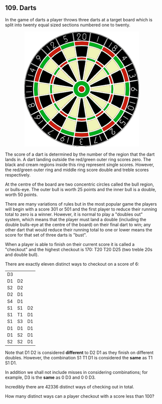## 109. Darts

In the game of darts a player throws three darts at a target board which is split into twenty equal sized sections numbered one to twenty.

<p align="center">
  <img
    src="./p109.png"
    alt="Target board of dart game"
  >
</p>

The score of a dart is determined by the number of the region that the dart lands in. A dart landing outside the red/green outer ring scores zero. The black and cream regions inside this ring represent single scores. However, the red/green outer ring and middle ring score double and treble scores respectively.

At the centre of the board are two concentric circles called the bull region, or bulls-eye. The outer bull is worth 25 points and the inner bull is a double, worth 50 points.

There are many variations of rules but in the most popular game the players will begin with a score 301 or 501 and the first player to reduce their running total to zero is a winner. However, it is normal to play a "doubles out" system, which means that the player must land a double (including the double bulls-eye at the centre of the board) on their final dart to win; any other dart that would reduce their running total to one or lower means the score for that set of three darts is "bust".

When a player is able to finish on their current score it is called a "checkout" and the highest checkout is 170: T20 T20 D25 (two treble 20s and double bull).

There are exactly eleven distinct ways to checkout on a score of 6:

<table align="center">
  <tbody>
    <tr>
      <td>D3</td>
      <td>&nbsp;</td>
      <td>&nbsp;</td>
    </tr>
    <tr>
      <td>D1</td>
      <td>D2</td>
      <td>&nbsp;</td>
    </tr>
    <tr>
      <td>S2</td>
      <td>D2</td>
      <td>&nbsp;</td>
    </tr>
    <tr>
      <td>D2</td>
      <td>D1</td>
      <td>&nbsp;</td>
    </tr>
    <tr>
      <td>S4</td>
      <td>D1</td>
      <td>&nbsp;</td>
    </tr>
    <tr>
      <td>S1</td>
      <td>S1</td>
      <td>D2</td>
    </tr>
    <tr>
      <td>S1</td>
      <td>T1</td>
      <td>D1</td>
    </tr>
    <tr>
      <td>S1</td>
      <td>S3</td>
      <td>D1</td>
    </tr>
    <tr>
      <td>D1</td>
      <td>D1</td>
      <td>D1</td>
    </tr>
    <tr>
      <td>D1</td>
      <td>S2</td>
      <td>D1</td>
    </tr>
    <tr>
      <td>S2</td>
      <td>S2</td>
      <td>D1</td>
    </tr>
  </tbody>
</table>

Note that D1 D2 is considered **different** to D2 D1 as they finish on different doubles. However, the combination S1 T1 D1 is considered the **same** as T1 S1 D1.

In addition we shall not include misses in considering combinations; for example, D3 is the **same** as 0 D3 and 0 0 D3.

Incredibly there are 42336 distinct ways of checking out in total.

How many distinct ways can a player checkout with a score less than 100?
